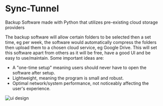 # Sync-Tunnel
Backup Software made with Python that utilizes pre-existing cloud storage providers

The backup software will allow certain folders to be selected then a set time, eg per week, the software would automatically compress the folders then upload them to a chosen cloud service, eg Google Drive. This will set this software apart from others as it will be free, have a good UI and be easy to use/maintain.
Some important ideas are:
- A "one-time setup" meaning users should never have to open the software after setup.
- Lightweight, meaning the program is small and robust.
- Optimal network/system performance, not noticeably affecting the user's experience.

![ui design](i.imgur.com/NL29d89.png)
